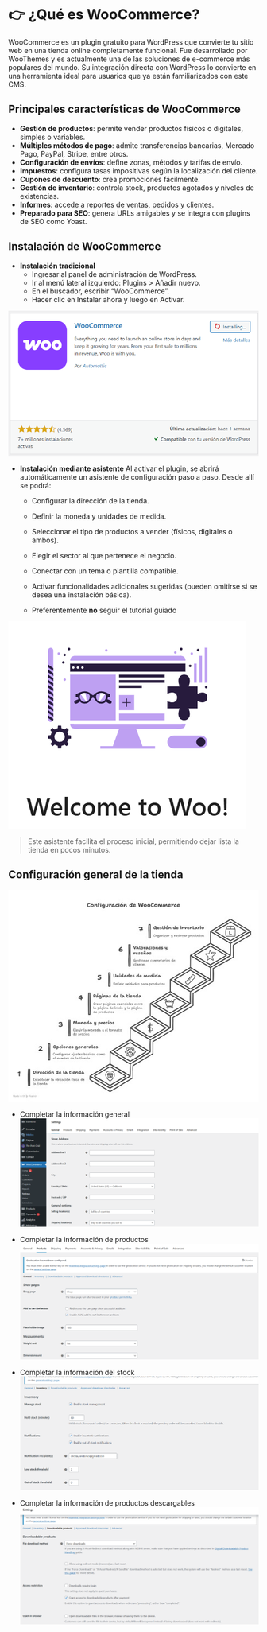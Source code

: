 # 👉 ¿Qué es WooCommerce?
WooCommerce es un plugin gratuito para WordPress que convierte tu sitio web en una tienda online completamente funcional. Fue desarrollado por WooThemes y es actualmente una de las soluciones de e-commerce más populares del mundo. Su integración directa con WordPress lo convierte en una herramienta ideal para usuarios que ya están familiarizados con este CMS.

## Principales características de WooCommerce
- **Gestión de productos**: permite vender productos físicos o digitales, simples o variables.
- **Múltiples métodos de pago**: admite transferencias bancarias, Mercado Pago, PayPal, Stripe, entre otros.
- **Configuración de envíos**: define zonas, métodos y tarifas de envío.
- **Impuestos**: configura tasas impositivas según la localización del cliente.
- **Cupones de descuento**: crea promociones fácilmente.
- **Gestión de inventario**: controla stock, productos agotados y niveles de existencias.
- **Informes**: accede a reportes de ventas, pedidos y clientes.
- **Preparado para SEO**: genera URLs amigables y se integra con plugins de SEO como Yoast.

## Instalación de WooCommerce
- **Instalación tradicional**
    - Ingresar al panel de administración de WordPress.
    - Ir al menú lateral izquierdo: Plugins > Añadir nuevo.
    - En el buscador, escribir “WooCommerce”.
    - Hacer clic en Instalar ahora y luego en Activar.
    
![WooCommerce](image-1.png)


- **Instalación mediante asistente** Al activar el plugin, se abrirá automáticamente un asistente de configuración paso a paso. Desde allí se podrá:
    - Configurar la dirección de la tienda.
    - Definir la moneda y unidades de medida.
    - Seleccionar el tipo de productos a vender (físicos, digitales o ambos).
    - Elegir el sector al que pertenece el negocio.
    - Conectar con un tema o plantilla compatible.
    - Activar funcionalidades adicionales sugeridas (pueden omitirse si se desea una instalación básica).

    - Preferentemente **no** seguir el tutorial guiado


![Bienvenida](image-2.png)


> Este asistente facilita el proceso inicial, permitiendo dejar lista la tienda en pocos minutos.

## Configuración general de la tienda
![Configuracion](image.png)

- Completar la información general 
![Settings](image-3.png)

- Completar la información de productos
![Products](image-4.png)

- Completar la información del stock
![Inventary](image-5.png)

- Completar la información de productos descargables
![DownloadProducts](image-6.png)